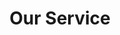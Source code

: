 ---
title: "Our Service"
# watermark text
watermark: "Service"
# page header background image
page_header_image: "images/background/about.jpg"
# meta description
description : "Our team of expert Cybersecurity Specialists assess, research, evaluate, develop, implement, and manage the best solutions implement your company’s specific security needs. We go beyond the technology to safeguard against cyber-attacks."

layout : "service"
draft : false

############################### service ##############################
service:
  enable : true
  subtitle : "Services"
  title : "Our Service Area"
  service_item:
  - title : "Hybrid Cloud Security Services"
    image : "images/icon/91.png"
    content : "Ensure your journey to the cloud is a secure one. Secure enterprise data across multiple IT enviroments."

  - title : "Managed Threat Intelligence"
    image : "images/icon/62.png"
    content : "Unlock the value of your security appliance investments by tapping into global threat feeds."

  - title : "Supply Chain Security"
    image : "images/icon/66.png"
    content : "Stop threats before they enter your network. Risk management for 3rd party applications."

  - title : "Security Automation"
    image : "images/icon/20.png"
    content : "Automate. Integrate. Achieve detection & response at machine speed-- freeing up staffing requirements."
    
  - title : "Phishing Detection & Reponse"
    image : "images/icon/30.png"
    content : "No two organizations are alike. Neither are phishing threats. Tailored detection engineering for your email enviroment."
    
  - title : "Deep-Dive Penetration Testing"
    image : "images/icon/50.png"
    content : "Find hidden risks in your environment that others miss. <br>When you need more than a vulnerability scanner report-- we deliver."
    
  - title : "Staff Augmentation"
    image : "images/icon/25.png"
    content : "We are a force multiplier for your security team.<br>Fill the talent gap with security analysts, engineers, and specialists."
    
  - title : "Security Monitoring & Response"
    image : "images/icon/81.png"
    content : "Stop attackers in their tracks.<br><br>Complete managed security across endpoint, network & cloud frontiers."


############################### Features #####################################
feature:
  enable : true
  subtitle : "Security Montioring & Analysis"
  title : "Managed Services For Today's Threats"
  feature_item:
  - title : "Endpoint Security"
    image : "images/xicons/22.png"
    content : "Event log monitoring, advanced breach detection, threat hunting, intrusion detection, EDR integrations and more."
    
  - title : "Network Security"
    image : "images/xicons/26.png"
    content : "Firewall log monitoring integrated with real-time threat intelligence and malicious connection alerting."
    
  - title : "Cloud Security"
    image : "images/xicons/54.png"
    content : "Secure your cloud environment with Microsoft 365 security event log monitoring, Azure AD and UEBA monitoring."
---